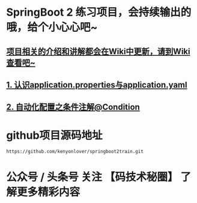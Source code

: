# SpringBoot 2 练习项目，会持续输出的哦，给个小心心吧~

## [项目相关的介绍和讲解都会在Wiki中更新，请到Wiki查看吧~](https://github.com/kenyonlover/springboot2train/wiki)

## [1. 认识application.properties与application.yaml](https://github.com/kenyonlover/springboot2train/wiki/1.-%E8%AE%A4%E8%AF%86application.properties%E4%B8%8Eapplication.yaml%E5%92%8C%E7%AE%80%E5%8D%95%E4%BD%BF%E7%94%A8lombok)

## [2. 自动化配置之条件注解@Condition](https://github.com/kenyonlover/springboot2train/wiki/2.-%E8%87%AA%E5%8A%A8%E5%8C%96%E9%85%8D%E7%BD%AE%E4%B9%8B%E6%9D%A1%E4%BB%B6%E6%B3%A8%E8%A7%A3@Condition)


# github项目源码地址
```
https://github.com/kenyonlover/springboot2train.git
```

# 公众号 / 头条号 关注 【码技术秘圈】 了解更多精彩内容